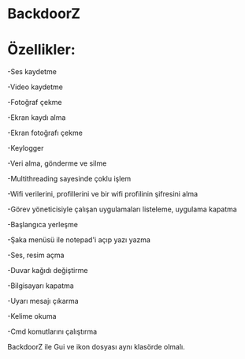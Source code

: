 # BackdoorZ

# Özellikler:
-Ses kaydetme

-Video kaydetme

-Fotoğraf çekme

-Ekran kaydı alma

-Ekran fotoğrafı çekme

-Keylogger

-Veri alma, gönderme ve silme

-Multithreading sayesinde çoklu işlem

-Wifi verilerini, profillerini ve bir wifi profilinin şifresini alma

-Görev yöneticisiyle çalışan uygulamaları listeleme, uygulama kapatma

-Başlangıca yerleşme

-Şaka menüsü ile notepad'i açıp yazı yazma

-Ses, resim açma

-Duvar kağıdı değiştirme

-Bilgisayarı kapatma

-Uyarı mesajı çıkarma

-Kelime okuma

-Cmd komutlarını çalıştırma


BackdoorZ ile Gui ve ikon dosyası aynı klasörde olmalı.


